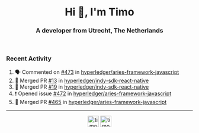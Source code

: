 <h1 align="center">Hi 👋, I'm Timo</h1>
<h3 align="center">A developer from Utrecht, The Netherlands</h3>
<br/>
<!-- https://github.com/rahuldkjain/github-profile-readme-generator --!>

<!--  <p align="left"><img src="https://github-readme-stats.vercel.app/api?username=timoglastra&show_icons=true&count_private=true&" alt="timoglastra" /></p> --!>

<!--
Github language stats
<p align="left"><img src="https://github-readme-stats.vercel.app/api/top-langs/?username=timoglastra&layout=compact" alt="timoglastra" /><p>
-->

<!-- Codestats language stats -->
<!-- <p align="left"><img src="https://codestats-readme.vercel.app/api/top-langs/?username=timoglastra&layout=compact&language_count=12" alt="timoglastra" /><p>    --!>
  
<h3>Recent Activity</h3>

<!--START_SECTION:activity-->
1. 🗣 Commented on [#473](https://github.com/hyperledger/aries-framework-javascript/issues/473) in [hyperledger/aries-framework-javascript](https://github.com/hyperledger/aries-framework-javascript)
2. 🎉 Merged PR [#13](https://github.com/hyperledger/indy-sdk-react-native/pull/13) in [hyperledger/indy-sdk-react-native](https://github.com/hyperledger/indy-sdk-react-native)
3. 🎉 Merged PR [#19](https://github.com/hyperledger/indy-sdk-react-native/pull/19) in [hyperledger/indy-sdk-react-native](https://github.com/hyperledger/indy-sdk-react-native)
4. ❗️ Opened issue [#472](https://github.com/hyperledger/aries-framework-javascript/issues/472) in [hyperledger/aries-framework-javascript](https://github.com/hyperledger/aries-framework-javascript)
5. 🎉 Merged PR [#465](https://github.com/hyperledger/aries-framework-javascript/pull/465) in [hyperledger/aries-framework-javascript](https://github.com/hyperledger/aries-framework-javascript)
<!--END_SECTION:activity-->

---

<p align="center">
<a href="https://twitter.com/timoglastra" target="blank"><img align="center" src="https://cdn.jsdelivr.net/npm/simple-icons@3.0.1/icons/twitter.svg" alt="timoglastra" height="30" width="30" /></a>
<a href="https://linkedin.com/in/timoglastra" target="blank"><img align="center" src="https://cdn.jsdelivr.net/npm/simple-icons@3.0.1/icons/linkedin.svg" alt="timoglastra" height="30" width="30" /></a>
</p>



